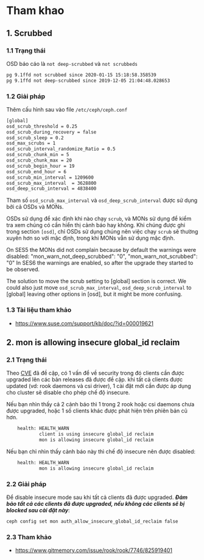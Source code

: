 # Tham khao

## 1. Scrubbed

### 1.1 Trạng thái
OSD báo cáo là `not deep-scrubbed` và `not scrubbeds`

```sh
pg 9.1ffd not scrubbed since 2020-01-15 15:18:58.358539
pg 9.1ffd not deep-scrubbed since 2019-12-05 21:04:48.028653
```
### 1.2 Giải pháp

Thêm cấu hình sau vào file `/etc/ceph/ceph.conf`
```sh
[global]
osd_scrub_threshold = 0.25
osd_scrub_during_recovery = false
osd_scrub_sleep = 0.2
osd_max_scrubs = 1
osd_scrub_interval_randomize_Ratio = 0.5
osd_scrub_chunk_min = 5
osd_scrub_chunk_max = 20
osd_scrub_begin_hour = 19
osd_scrub_end_hour = 6
osd_scrub_min_interval = 1209600
osd_scrub_max_interval  = 3628800
osd_deep_scrub_interval = 4838400
```

Tham số `osd_scrub_max_interval` và `osd_deep_scrub_interval` được sử dụng bởi cả OSDs và MONs.

OSDs sử dụng để xác định khi nào chạy `scrub`, và MONs sử dụng để kiểm tra xem chúng có cần hiển thị cảnh báo hay không. Khi chúng được ghi trong section `[osd]`, chỉ OSDs sử dụng chúng nên việc chạy `scrub` sẽ thường xuyên hơn so với mặc định, trong khi MONs vẫn sử dụng mặc định.

On SES5 the MONs did not complain because by default the warnings were disabled: "mon_warn_not_deep_scrubbed": "0", "mon_warn_not_scrubbed": "0" 
In SES6 the warnings are enabled, so after the upgrade they started to be observed.

The solution to move the scrub setting to [global] section is correct.
We could also just move `osd_scrub_max_interval`, `osd_deep_scrub_interval` to [global] leaving other options in [osd], but it might be more confusing.

### 1.3 Tài liệu tham khảo
- https://www.suse.com/support/kb/doc/?id=000019621

## 2. mon is allowing insecure global_id reclaim

### 2.1 Trạng thái
Theo [CVE](https://docs.ceph.com/en/latest/security/CVE-2021-20288/) đã đề cập, có 1 vấn để về security trong đó clients cần được upgraded lên các bản releases đã được đề cập. khi tất cả clients được updated (vd: rook daemons và csi driver), 1 cài đặt mới cần được áp dụng cho cluster sẽ disable cho phép chế độ insecure.

Nếu bạn nhìn thấy cả 2 cảnh báo thì 1 trong 2 rook hoặc csi daemons chưa được upgraded, hoặc 1 số clients khác được phát hiện trên phiên bản cũ hơn.

```sh
    health: HEALTH_WARN
            client is using insecure global_id reclaim
            mon is allowing insecure global_id reclaim
```

Nếu bạn chỉ nhìn thấy cảnh báo này thì chế độ insecure nên được disabled:

```sh
    health: HEALTH_WARN
            mon is allowing insecure global_id reclaim
```

### 2.2 Giải pháp

Để disable insecure mode sau khi tất cả clients đã được upgraded. ***Đảm bảo tất cả các clients đã được upgraded, nếu không các clients sẽ bị blocked sau cài đặt này***:

```sh
ceph config set mon auth_allow_insecure_global_id_reclaim false
```

### 2.3 Tham khảo
- https://www.gitmemory.com/issue/rook/rook/7746/825919401